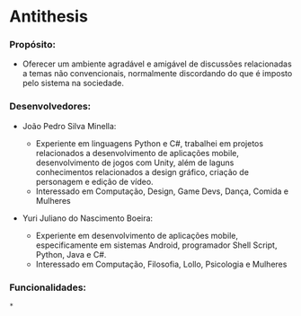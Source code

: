 # Antithesis

### Propósito: 

* Oferecer um ambiente agradável e amigável de discussões relacionadas a temas não convencionais, normalmente discordando do que é imposto pelo sistema na sociedade.

### Desenvolvedores:

* João Pedro Silva Minella:
    - Experiente em linguagens Python e C#, trabalhei em projetos relacionados a desenvolvimento de aplicações mobile, desenvolvimento de jogos com Unity, além de laguns conhecimentos relacionados a design gráfico, criação de personagem e edição de vídeo.
    - Interessado em Computação, Design, Game Devs, Dança, Comida e Mulheres

* Yuri Juliano do Nascimento Boeira:
    - Experiente em desenvolvimento de aplicações mobile, especificamente em sistemas Android, programador Shell Script, Python, Java e C#.
    - Interessado em Computação, Filosofia, Lollo, Psicologia e Mulheres

### Funcionalidades:
    * 
